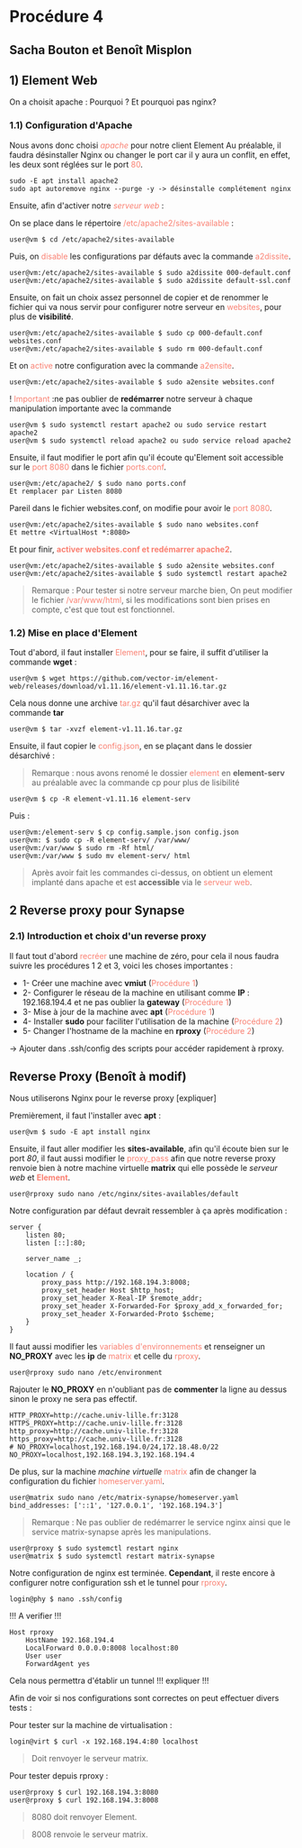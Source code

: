 # Procédure 4
## Sacha Bouton et Benoît Misplon

## 1) Element Web

On a choisit apache : Pourquoi ? Et pourquoi pas nginx?

### 1.1) Configuration d'Apache
Nous avons donc choisi <span style='color:salmon'>*apache*</span> pour notre client Element
Au préalable, il faudra désinstaller Nginx ou changer le port car il y aura un conflit, en effet, les deux sont réglées sur le port <span style='color:salmon'>80</span>.
```
sudo -E apt install apache2
sudo apt autoremove nginx --purge -y -> désinstalle complétement nginx
``` 

Ensuite, afin d'activer notre <span style='color:salmon'>*serveur web*</span> : 

On se place dans le répertoire <span style='color:salmon'>/etc/apache2/sites-available</span> : 
```
user@vm $ cd /etc/apache2/sites-available
```
Puis, on <span style='color:salmon'>disable</span> les configurations par défauts avec la commande <span style='color:salmon'>a2dissite</span>.
```
user@vm:/etc/apache2/sites-available $ sudo a2dissite 000-default.conf
user@vm:/etc/apache2/sites-available $ sudo a2dissite default-ssl.conf
```
Ensuite, on fait un choix assez personnel de copier et de renommer le fichier qui va nous servir pour configurer notre serveur en <span style='color:salmon'>websites</span>, pour plus de **visibilité**.
```
user@vm:/etc/apache2/sites-available $ sudo cp 000-default.conf websites.conf
user@vm:/etc/apache2/sites-available $ sudo rm 000-default.conf
``` 

Et on <span style='color:salmon'>active</span> notre configuration avec la commande <span style='color:salmon'>a2ensite</span>.
```
user@vm:/etc/apache2/sites-available $ sudo a2ensite websites.conf
```
! <span style='color:salmon'>Important</span> :ne pas oublier de **redémarrer** notre serveur à chaque manipulation importante avec la commande 

```
user@vm $ sudo systemctl restart apache2 ou sudo service restart apache2
user@vm $ sudo systemctl reload apache2 ou sudo service reload apache2
```

Ensuite, il faut modifier le port afin qu'il écoute qu'Element soit accessible sur le <span style='color:salmon'>port 8080</span> dans le fichier <span style='color:salmon'>ports.conf</span>.
```
user@vm:/etc/apache2/ $ sudo nano ports.conf
Et remplacer par Listen 8080
```

Pareil dans le fichier websites.conf, on modifie pour avoir le <span style='color:salmon'>port 8080</span>.
```
user@vm:/etc/apache2/sites-available $ sudo nano websites.conf
Et mettre <VirtualHost *:8080>
```

Et pour finir, <span style='color:salmon'>**activer websites.conf et redémarrer apache2**</span>.
```
user@vm:/etc/apache2/sites-available $ sudo a2ensite websites.conf
user@vm:/etc/apache2/sites-available $ sudo systemctl restart apache2
``` 


>Remarque : Pour tester si notre serveur marche bien,
On peut modifier le fichier <span style='color:salmon'>/var/www/html</span>, si les modifications sont bien prises en compte, c'est que tout est fonctionnel.  

### 1.2) Mise en place d'Element

Tout d'abord, il faut installer <span style='color:salmon'>Element</span>, pour se faire, il suffit d'utiliser la commande **wget** :
```
user@vm $ wget https://github.com/vector-im/element-web/releases/download/v1.11.16/element-v1.11.16.tar.gz
```

Cela nous donne une archive <span style='color:salmon'>tar.gz</span> qu'il faut désarchiver avec la commande **tar**
```
user@vm $ tar -xvzf element-v1.11.16.tar.gz 
```

Ensuite, il faut copier le <span style='color:salmon'>config.json</span>, en se plaçant dans le dossier désarchivé :

>Remarque : nous avons renomé le dossier <span style='color:salmon'>element</span> en **element-serv** au préalable avec la commande cp pour plus de lisibilité 
```
user@vm $ cp -R element-v1.11.16 element-serv
```
Puis :
```
user@vm:/element-serv $ cp config.sample.json config.json
user@vm: $ sudo cp -R element-serv/ /var/www/
user@vm:/var/www $ sudo rm -Rf html/
user@vm:/var/www $ sudo mv element-serv/ html
```

>Après avoir fait les commandes ci-dessus, on obtient un element implanté dans apache et est **accessible** via le <span style='color:salmon'>serveur web</span>. 

## 2 Reverse proxy pour Synapse 

### 2.1) Introduction et choix d'un reverse proxy   

Il faut tout d'abord <span style='color:salmon'>recréer</span> une machine de zéro, pour cela il nous faudra suivre les procédures 1 2 et 3, voici les choses importantes :

- 1- Créer une machine avec **vmiut** (<span style='color:salmon'>Procédure 1</span>)
- 2- Configurer le réseau de la machine en utilisant comme **IP** : 192.168.194.4 et ne pas oublier la **gateway** (<span style='color:salmon'>Procédure 1</span>)
- 3- Mise à jour de la machine avec **apt** (<span style='color:salmon'>Procédure 1</span>)
- 4- Installer **sudo** pour faciliter l'utilisation de la machine (<span style='color:salmon'>Procédure 2</span>)
- 5- Changer l'hostname de la machine en **rproxy** (<span style='color:salmon'>Procédure 2</span>)

-> Ajouter dans .ssh/config des scripts pour accéder rapidement à rproxy.

## Reverse Proxy (Benoît à modif) ##

Nous utiliserons Nginx pour le reverse proxy [expliquer]

Premièrement, il faut l'installer avec **apt** :
```
user@vm $ sudo -E apt install nginx
```
Ensuite, il faut aller modifier les **sites-available**, afin qu'il écoute bien sur le port *80*, il faut aussi modifier le <span style='color:salmon'>proxy_pass</span> afin que notre reverse proxy renvoie bien à notre machine virtuelle **matrix** qui elle possède le *serveur web* et <span style='color:salmon'>**Element**</span>.
```
user@rproxy sudo nano /etc/nginx/sites-availables/default
```
Notre configuration par défaut devrait ressembler à ça après modification :
```
server {
    listen 80;
    listen [::]:80;

    server_name _;

    location / {
        proxy_pass http://192.168.194.3:8008;
        proxy_set_header Host $http_host;
        proxy_set_header X-Real-IP $remote_addr;
        proxy_set_header X-Forwarded-For $proxy_add_x_forwarded_for;
        proxy_set_header X-Forwarded-Proto $scheme;
    }
}
```
Il faut aussi modifier les <span style='color:salmon'>variables d'environnements</span> et renseigner un **NO_PROXY** avec les **ip** de <span style='color:salmon'>matrix</span> et celle du <span style='color:salmon'>rproxy</span>.
```
user@rproxy sudo nano /etc/environment
```
Rajouter le **NO_PROXY** en n'oubliant pas de **commenter** la ligne au dessus sinon le proxy ne sera pas effectif.
```
HTTP_PROXY=http://cache.univ-lille.fr:3128
HTTPS_PROXY=http://cache.univ-lille.fr:3128
http_proxy=http://cache.univ-lille.fr:3128
https_proxy=http://cache.univ-lille.fr:3128
# NO_PROXY=localhost,192.168.194.0/24,172.18.48.0/22
NO_PROXY=localhost,192.168.194.3,192.168.194.4
```

De plus, sur la machine *machine virtuelle* <span style='color:salmon'>matrix</span> afin de changer la configuration du fichier <span style='color:salmon'>homeserver.yaml</span>.

```
user@matrix sudo nano /etc/matrix-synapse/homeserver.yaml
bind_addresses: ['::1', '127.0.0.1', '192.168.194.3']
```

>Remarque : Ne pas oublier de redémarrer le service nginx ainsi que le service matrix-synapse après les manipulations.
```
user@rproxy $ sudo systemctl restart nginx
user@matrix $ sudo systemctl restart matrix-synapse
```

Notre configuration de nginx est terminée.
**Cependant**, il reste encore à configurer notre configuration ssh et le tunnel pour <span style='color:salmon'>rproxy</span>.
```
login@phy $ nano .ssh/config
```
!!! A verifier !!!
```
Host rproxy
    HostName 192.168.194.4
    LocalForward 0.0.0.0:8008 localhost:80
    User user
    ForwardAgent yes
```
Cela nous permettra d'établir un tunnel !!! expliquer !!!

Afin de voir si nos configurations sont correctes on peut effectuer divers tests :

Pour tester sur la machine de virtualisation : 
```
login@virt $ curl -x 192.168.194.4:80 localhost
```
>Doit renvoyer le serveur matrix.

Pour tester depuis rproxy :
```
user@rproxy $ curl 192.168.194.3:8080
user@rproxy $ curl 192.168.194.3:8008
```
>8080 doit renvoyer Element.
 
>8008 renvoie le serveur matrix.